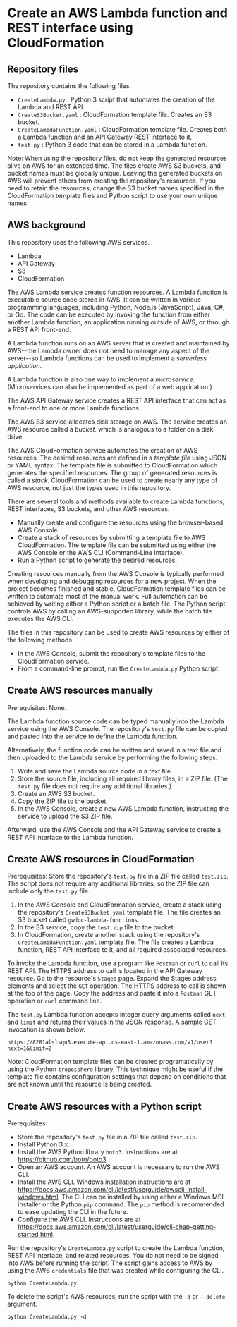 # Create an AWS Lambda function and REST interface using CloudFormation

## Repository files

The repository contains the following files.

* `CreateLambda.py` : Python 3 script that automates the creation of the Lambda and REST API.
* `CreateS3Bucket.yaml` : CloudFormation template file. Creates an S3 bucket.
* `CreateLambdaFunction.yaml` : CloudFormation template file. Creates both a Lambda 
function and an API Gateway REST interface to it.
* `test.py` : Python 3 code that can be stored in a Lambda function.

Note: When using the repository files, do not keep the generated resources alive on AWS for
an extended time. The files create AWS S3 buckets, and bucket names must be globally unique.
Leaving the generated buckets on AWS will prevent others from creating the repository's 
resources. If you need to retain the resources, change the S3 bucket names specified 
in the CloudFormation template files and Python script to use your own unique names.  

## AWS background

This repository uses the following AWS services.

* Lambda
* API Gateway
* S3
* CloudFormation

The AWS Lambda service creates function resources. A Lambda function is executable 
source code stored in AWS. It can be written in various programming languages,
including Python, Node.js (JavaScript), Java, C#, or Go. The code can be executed
by invoking the function from either another Lambda function, an application running 
outside of AWS, or through a REST API front-end.

A Lambda function runs on an AWS server that is created and maintained by AWS--the Lambda
owner does not need to manage any aspect of the server--so Lambda functions can be used 
to implement a _serverless application_.

A Lambda function is also one way to implement a _microservice._ (Microservices can 
also be implemented as part of a web application.)

The AWS API Gateway service creates a REST API interface that can act as a front-end 
to one or more Lambda functions.

The AWS S3 service allocates disk storage on AWS. The service creates an AWS resource
called a _bucket,_ which is analogous to a folder on a disk drive.

The AWS CloudFormation service automates the creation of AWS resources. The
desired resources are defined in a _template file_ using JSON or YAML syntax.
The template file is submitted to CloudFormation which generates the specified 
resources. The group of generated resources is called a _stack._ CloudFormation 
can be used to create nearly any type of AWS resource, not just the types used 
in this repository.

There are several tools and methods available to create Lambda functions, REST 
interfaces, S3 buckets, and other AWS resources.

* Manually create and configure the resources using the browser-based AWS Console.
* Create a stack of resources by submitting a template file to AWS CloudFormation. The
template file can be submitted using either the AWS Console or the AWS CLI
(Command-Line Interface).
* Run a Python script to generate the desired resources.

Creating resources manually from the AWS Console is typically performed when 
developing and debugging resources for a new project. When the project becomes finished 
and stable, CloudFormation template files can be written to automate most of the manual
work. Full automation can be achieved by writing either a Python script or a batch file. 
The Python script controls AWS by calling an AWS-supported library, while the batch file
executes the AWS CLI.

The files in this repository can be used to create AWS resources by either of the 
following methods.

* In the AWS Console, submit the repository's template files to the CloudFormation service.
* From a command-line prompt, run the `CreateLambda.py` Python script.

## Create AWS resources manually

Prerequisites: None.

The Lambda function source code can be typed manually into the Lambda service using
the AWS Console. The repository's `test.py` file can be copied and pasted into the
service to define the Lambda function.

Alternatively, the function code can be written and saved in a text file and then 
uploaded to the Lambda service by performing the following steps.

1. Write and save the Lambda source code in a text file.
2. Store the source file, including all required library files, in a ZIP file. (The
`test.py` file does not require any additional libraries.)
3. Create an AWS S3 bucket.
4. Copy the ZIP file to the bucket.
5. In the AWS Console, create a new AWS Lambda function, instructing the service to
upload the S3 ZIP file.

Afterward, use the AWS Console and the API Gateway service to create a REST API 
interface to the Lambda function.

## Create AWS resources in CloudFormation

Prerequisites: Store the repository's `test.py` file in a ZIP file called `test.zip`. 
The script does not require any additional libraries, so the ZIP file can include only
the `test.py` file. 
	
1. In the AWS Console and CloudFormation service, create a stack using the repository's
`CreateS3Bucket.yaml` template file. The file creates an S3 bucket called
`gwdoc-lambda-functions`.  
2. In the S3 service, copy the `test.zip` file to the bucket.
3. In CloudFormation, create another stack using the repository's `CreateLambdaFunction.yaml`
template file. The file creates a Lambda function, REST API interface to it, and all 
required associated resources.

To invoke the Lambda function, use a program like `Postman` or `curl` to call
its REST API. The HTTPS address to call is located in the API Gateway resource.
Go to the resource's `Stages` page. Expand the Stages address elements and select
the `GET` operation. The HTTPS address to call is shown at the top of the page.
Copy the address and paste it into a `Postman` GET operation or `curl` command line.

The `test.py` Lambda function accepts integer query arguments called `next` and
`limit` and returns their values in the JSON response. A sample GET invocation 
is shown below.

    https://8281alslsqu5.execute-api.us-east-1.amazonaws.com/v1/user?next=1&limit=2

Note: CloudFormation template files can be created programatically by using the 
Python `troposphere` library. This technique might be useful if the template file
contains configuration settings that depend on conditions that are not known
until the resource is being created.  

## Create AWS resources with a Python script

Prerequisites:
* Store the repository's `test.py` file in a ZIP file called `test.zip`.
* Install Python 3.x.
* Install the AWS Python library `boto3`. Instructions are at https://github.com/boto/boto3.
* Open an AWS account. An AWS account is necessary to run the AWS CLI.
* Install the AWS CLI. Windows installation instructions are at 
https://docs.aws.amazon.com/cli/latest/userguide/awscli-install-windows.html. The CLI
can be installed by using either a Windows MSI installer or the Python `pip` 
command. The `pip` method is recommended to ease updating the CLI in the future.
* Configure the AWS CLI. Instructions are at 
https://docs.aws.amazon.com/cli/latest/userguide/cli-chap-getting-started.html.

Run the repository's `CreateLambda.py` script to create the Lambda function, REST
API interface, and related resources. You do not need to be signed into AWS before
running the script. The script gains access to AWS by using the AWS `credentials` 
file that was created while configuring the CLI.

    python CreateLambda.py

To delete the script's AWS resources, run the script with the `-d` or `--delete` argument.

    python CreateLambda.py -d
